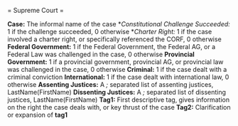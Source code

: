 = Supreme Court =

**Case:** The informal name of the case
**Constitutional Challenge Succeeded:* 1 if the challenge succeeded, 0 otherwise
**Charter Right:* 1 if the case involved a charter right, or specifically referenced the CORF, 0 otherwise
**Federal Government:** 1 if the Federal Government, the Federal AG, or a Federal Law was challenged in the case, 0 otherwise
**Provincial Government:** 1 if a provincial government, provincial AG, or provincial law was challenged in the case, 0 otherwise
**Criminal:** 1 if the case dealt with a criminal conviction
**International:** 1 if the case dealt with international law, 0 otherwise
**Assenting Justices:** A *;* separated list of assenting justices, LastName(FirstName)
**Dissenting Justices:** A *;* separated list of dissenting justices, LastName(FirstName)
**Tag1:** First descriptive tag, gives information on the right the case deals with, or key thrust of the case
**Tag2:** Clarification or expansion of **tag1**